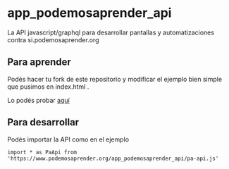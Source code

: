 # app_podemosaprender_api
La API javascript/graphql para desarrollar pantallas y automatizaciones contra si.podemosaprender.org

## Para aprender

Podés hacer tu fork de este repositorio y modificar el ejemplo bien simple que pusimos en index.html .

Lo podés probar [aquí](https://www.podemosaprender.org/app_podemosaprender_api/)

## Para desarrollar

Podés importar la API como en el ejemplo

~~~
import * as PaApi from 'https://www.podemosaprender.org/app_podemosaprender_api/pa-api.js'
~~~
